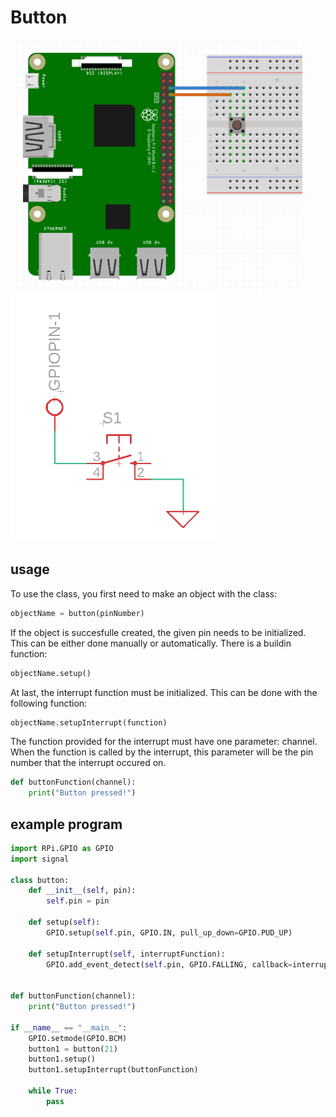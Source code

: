# Button 

<img src="buttonBreadboard.png" alt="breadboard" height="400"/> <img src="buttonSchematic.png" alt="schematic" height="400"/>

## usage

To use the class, you first need to make an object with the class:

```python
objectName = button(pinNumber)
```

If the object is succesfulle created, the given pin needs to be initialized. This can be either done manually or automatically. There is a buildin function:

```python
objectName.setup()
```

At last, the interrupt function must be initialized. This can be done with the following function:

```python
objectName.setupInterrupt(function)
```

The function provided for the interrupt must have one parameter: channel. When the function is called by the interrupt, this parameter will be the pin number that the interrupt occured on.

```python
def buttonFunction(channel):
    print("Button pressed!")
```

## example program

```python
import RPi.GPIO as GPIO
import signal

class button:
    def __init__(self, pin):
        self.pin = pin

    def setup(self):
        GPIO.setup(self.pin, GPIO.IN, pull_up_down=GPIO.PUD_UP)

    def setupInterrupt(self, interruptFunction):
        GPIO.add_event_detect(self.pin, GPIO.FALLING, callback=interruptFunction, bouncetime=30)


def buttonFunction(channel):
    print("Button pressed!")

if __name__ == "__main__":
    GPIO.setmode(GPIO.BCM)
    button1 = button(21)
    button1.setup()
    button1.setupInterrupt(buttonFunction)

    while True:
        pass
```